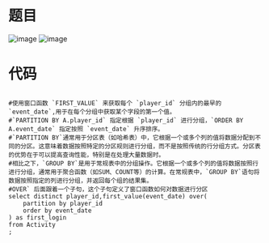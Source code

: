 # 题目
![image](https://github.com/17230592226/LeetCode/assets/57279736/ddf7dc10-99f2-4459-9e87-5d8a0756f419)
![image](https://github.com/17230592226/LeetCode/assets/57279736/268568db-9626-460e-9cae-17df8f58612a)
# 代码
##
```
#使用窗口函数 `FIRST_VALUE` 来获取每个 `player_id` 分组内的最早的 `event_date`,用于在每个分组中获取某个字段的第一个值。
#`PARTITION BY A.player_id` 指定根据 `player_id` 进行分组，`ORDER BY A.event_date` 指定按照 `event_date` 升序排序。
#`PARTITION BY`通常用于分区表（如哈希表）中，它根据一个或多个列的值将数据分配到不同的分区。这意味着数据按照特定的分区规则进行分组，而不是按照传统的行分组方式。分区表的优势在于可以提高查询性能，特别是在处理大量数据时。
#相比之下，`GROUP BY`是用于常规表中的分组操作。它根据一个或多个列的值将数据按照行进行分组，通常用于聚合函数（如SUM、COUNT等）的计算。在常规表中，`GROUP BY`语句将数据按照指定的列进行分组，并返回每个组的结果集。
#OVER` 后面跟着一个子句，这个子句定义了窗口函数如何对数据进行分区
select distinct player_id,first_value(event_date) over(
    partition by player_id
    order by event_date 
) as first_login
from Activity 
;
```
